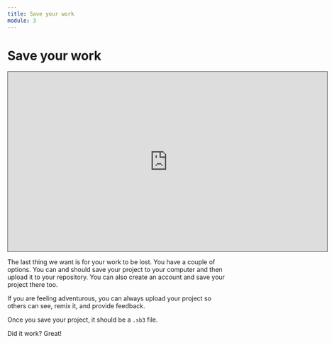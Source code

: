 ```yaml
---
title: Save your work
module: 3
---
```


# Save your work

<iframe src="https://umontana.hosted.panopto.com/Panopto/Pages/Embed.aspx?id=f6ce745a-eda3-444f-a6d5-b0f3012b7cbb&autoplay=false&offerviewer=true&showtitle=true&showbrand=false&captions=false&interactivity=none" height="405" width="720" style="border: 1px solid #464646;" allowfullscreen allow="autoplay" aria-label="Panopto Embedded Video Player"></iframe>

The last thing we want is for your work to be lost.  You have a couple of options. You can and should save your project to your computer and then upload it to your repository. You can also create an account and save your project there too.  

If you are feeling adventurous, you can always upload your project so others can see, remix it, and provide feedback.

Once you save your project, it should be a `.sb3` file.

Did it work?  Great!